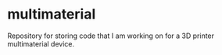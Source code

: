 # multimaterial
Repository for storing code that I am working on for a 3D printer multimaterial device.
